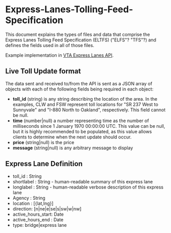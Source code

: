 # Express-Lanes-Tolling-Feed-Specification

This document explains the types of files and data that comprise the Express Lanes Tolling Feed Specification (ELTFS) ("ELFS"? "TFS"?) and defines the fields used in all of those files.

Example implementation in [VTA Express Lanes API](https://github.com/vta/expresslanes-api).

## Live Toll Update format

The data sent and received to/from the API is sent as a JSON array of objects with each of the following fields being required in each object:

* **toll_id** (string) is any string describing the location of the area. In the examples, CLW and FSW represent toll locations for "SR 237 West to Sunnyvale" and "I-880 North to Oakland", respectively. This field cannot be null.
* **time** (number|null) a number representing time as the number of milliseconds since 1 January 1970 00:00:00 UTC. This value can be null, but it is highly recommended to be populated, as this value allows clients to determine when the next update should occur.
* **price** (string|null) is the price
* **message** (string|null) is any arbitrary message to display

## Express Lane Definition

* toll_id : String
* shortlabel : String - human-readable summary of this express lane
* longlabel : String - human-readable verbose description of this express lane
* Agency : String
* location :  [{lat,lng}]
* direction: [n|ne|e|se|s|sw|w|nw]
* active_hours_start: Date
* active_hours_end : Date
* type: bridge|express lane
